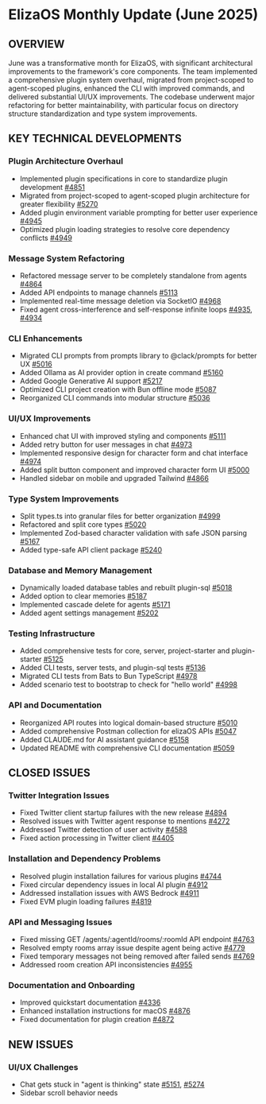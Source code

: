 # ElizaOS Monthly Update (June 2025)

## OVERVIEW
June was a transformative month for ElizaOS, with significant architectural improvements to the framework's core components. The team implemented a comprehensive plugin system overhaul, migrated from project-scoped to agent-scoped plugins, enhanced the CLI with improved commands, and delivered substantial UI/UX improvements. The codebase underwent major refactoring for better maintainability, with particular focus on directory structure standardization and type system improvements.

## KEY TECHNICAL DEVELOPMENTS

### Plugin Architecture Overhaul
- Implemented plugin specifications in core to standardize plugin development [#4851](https://github.com/elizaos/eliza/pull/4851)
- Migrated from project-scoped to agent-scoped plugin architecture for greater flexibility [#5270](https://github.com/elizaos/eliza/pull/5270)
- Added plugin environment variable prompting for better user experience [#4945](https://github.com/elizaos/eliza/pull/4945)
- Optimized plugin loading strategies to resolve core dependency conflicts [#4949](https://github.com/elizaos/eliza/pull/4949)

### Message System Refactoring
- Refactored message server to be completely standalone from agents [#4864](https://github.com/elizaos/eliza/pull/4864)
- Added API endpoints to manage channels [#5113](https://github.com/elizaos/eliza/pull/5113)
- Implemented real-time message deletion via SocketIO [#4968](https://github.com/elizaos/eliza/pull/4968)
- Fixed agent cross-interference and self-response infinite loops [#4935](https://github.com/elizaos/eliza/pull/4935), [#4934](https://github.com/elizaos/eliza/pull/4934)

### CLI Enhancements
- Migrated CLI prompts from prompts library to @clack/prompts for better UX [#5016](https://github.com/elizaos/eliza/pull/5016)
- Added Ollama as AI provider option in create command [#5160](https://github.com/elizaos/eliza/pull/5160)
- Added Google Generative AI support [#5217](https://github.com/elizaos/eliza/pull/5217)
- Optimized CLI project creation with Bun offline mode [#5087](https://github.com/elizaos/eliza/pull/5087)
- Reorganized CLI commands into modular structure [#5036](https://github.com/elizaos/eliza/pull/5036)

### UI/UX Improvements
- Enhanced chat UI with improved styling and components [#5111](https://github.com/elizaos/eliza/pull/5111)
- Added retry button for user messages in chat [#4973](https://github.com/elizaos/eliza/pull/4973)
- Implemented responsive design for character form and chat interface [#4974](https://github.com/elizaos/eliza/pull/4974)
- Added split button component and improved character form UI [#5000](https://github.com/elizaos/eliza/pull/5000)
- Handled sidebar on mobile and upgraded Tailwind [#4866](https://github.com/elizaos/eliza/pull/4866)

### Type System Improvements
- Split types.ts into granular files for better organization [#4999](https://github.com/elizaos/eliza/pull/4999)
- Refactored and split core types [#5020](https://github.com/elizaos/eliza/pull/5020)
- Implemented Zod-based character validation with safe JSON parsing [#5167](https://github.com/elizaos/eliza/pull/5167)
- Added type-safe API client package [#5240](https://github.com/elizaos/eliza/pull/5240)

### Database and Memory Management
- Dynamically loaded database tables and rebuilt plugin-sql [#5018](https://github.com/elizaos/eliza/pull/5018)
- Added option to clear memories [#5187](https://github.com/elizaos/eliza/pull/5187)
- Implemented cascade delete for agents [#5171](https://github.com/elizaos/eliza/pull/5171)
- Added agent settings management [#5202](https://github.com/elizaos/eliza/pull/5202)

### Testing Infrastructure
- Added comprehensive tests for core, server, project-starter and plugin-starter [#5125](https://github.com/elizaos/eliza/pull/5125)
- Added CLI tests, server tests, and plugin-sql tests [#5136](https://github.com/elizaos/eliza/pull/5136)
- Migrated CLI tests from Bats to Bun TypeScript [#4978](https://github.com/elizaos/eliza/pull/4978)
- Added scenario test to bootstrap to check for "hello world" [#4998](https://github.com/elizaos/eliza/pull/4998)

### API and Documentation
- Reorganized API routes into logical domain-based structure [#5010](https://github.com/elizaos/eliza/pull/5010)
- Added comprehensive Postman collection for elizaOS APIs [#5047](https://github.com/elizaos/eliza/pull/5047)
- Added CLAUDE.md for AI assistant guidance [#5158](https://github.com/elizaos/eliza/pull/5158)
- Updated README with comprehensive CLI documentation [#5059](https://github.com/elizaos/eliza/pull/5059)

## CLOSED ISSUES

### Twitter Integration Issues
- Fixed Twitter client startup failures with the new release [#4894](https://github.com/elizaos/eliza/issues/4894)
- Resolved issues with Twitter agent response to mentions [#4272](https://github.com/elizaos/eliza/issues/4272)
- Addressed Twitter detection of user activity [#4588](https://github.com/elizaos/eliza/issues/4588)
- Fixed action processing in Twitter client [#4405](https://github.com/elizaos/eliza/issues/4405)

### Installation and Dependency Problems
- Resolved plugin installation failures for various plugins [#4744](https://github.com/elizaos/eliza/issues/4744)
- Fixed circular dependency issues in local AI plugin [#4912](https://github.com/elizaos/eliza/issues/4912)
- Addressed installation issues with AWS Bedrock [#4911](https://github.com/elizaos/eliza/issues/4911)
- Fixed EVM plugin loading failures [#4819](https://github.com/elizaos/eliza/issues/4819)

### API and Messaging Issues
- Fixed missing GET /agents/:agentId/rooms/:roomId API endpoint [#4763](https://github.com/elizaos/eliza/issues/4763)
- Resolved empty rooms array issue despite agent being active [#4779](https://github.com/elizaos/eliza/issues/4779)
- Fixed temporary messages not being removed after failed sends [#4769](https://github.com/elizaos/eliza/issues/4769)
- Addressed room creation API inconsistencies [#4955](https://github.com/elizaos/eliza/issues/4955)

### Documentation and Onboarding
- Improved quickstart documentation [#4336](https://github.com/elizaos/eliza/issues/4336)
- Enhanced installation instructions for macOS [#4876](https://github.com/elizaos/eliza/issues/4876)
- Fixed documentation for plugin creation [#4872](https://github.com/elizaos/eliza/issues/4872)

## NEW ISSUES

### UI/UX Challenges
- Chat gets stuck in "agent is thinking" state [#5151](https://github.com/elizaos/eliza/issues/5151), [#5274](https://github.com/elizaos/eliza/issues/5274)
- Sidebar scroll behavior needs